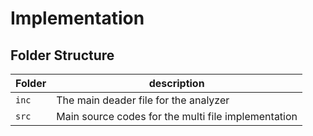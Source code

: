 # Implementation

## Folder Structure
Folder        | description
--------------| ----------------------------------------------
`inc`         | The main deader file for the analyzer
`src`         | Main source codes for the multi file implementation

